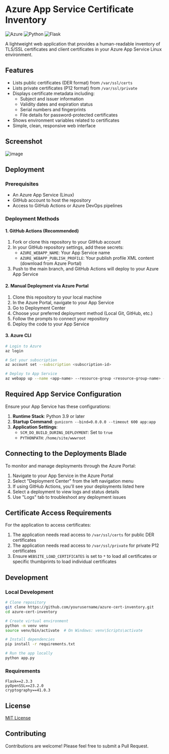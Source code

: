 # Azure App Service Certificate Inventory

![Azure](https://img.shields.io/badge/azure-%230072C6.svg?style=for-the-badge&logo=microsoftazure&logoColor=white)
![Python](https://img.shields.io/badge/python-3670A0?style=for-the-badge&logo=python&logoColor=ffdd54)
![Flask](https://img.shields.io/badge/flask-%23000.svg?style=for-the-badge&logo=flask&logoColor=white)

A lightweight web application that provides a human-readable inventory of TLS/SSL certificates and client certificates in your Azure App Service Linux environment.

## Features

- Lists public certificates (DER format) from `/var/ssl/certs`
- Lists private certificates (P12 format) from `/var/ssl/private`
- Displays certificate metadata including:
  - Subject and issuer information
  - Validity dates and expiration status
  - Serial numbers and fingerprints
  - File details for password-protected certificates
- Shows environment variables related to certificates
- Simple, clean, responsive web interface

## Screenshot

![image](https://github.com/user-attachments/assets/dfa6d08a-a57c-4b31-ba96-a5b95b7fdc64)

## Deployment

### Prerequisites

- An Azure App Service (Linux)
- GitHub account to host the repository
- Access to GitHub Actions or Azure DevOps pipelines

### Deployment Methods

#### 1. GitHub Actions (Recommended)

1. Fork or clone this repository to your GitHub account
2. In your GitHub repository settings, add these secrets:
   - `AZURE_WEBAPP_NAME`: Your App Service name
   - `AZURE_WEBAPP_PUBLISH_PROFILE`: Your publish profile XML content (download from Azure Portal)
3. Push to the main branch, and GitHub Actions will deploy to your Azure App Service

#### 2. Manual Deployment via Azure Portal

1. Clone this repository to your local machine
2. In the Azure Portal, navigate to your App Service
3. Go to Deployment Center
4. Choose your preferred deployment method (Local Git, GitHub, etc.)
5. Follow the prompts to connect your repository
6. Deploy the code to your App Service

#### 3. Azure CLI

```bash
# Login to Azure
az login

# Set your subscription
az account set --subscription <subscription-id>

# Deploy to App Service
az webapp up --name <app-name> --resource-group <resource-group-name> --runtime "PYTHON:3.9"
```

## Required App Service Configuration

Ensure your App Service has these configurations:

1. **Runtime Stack**: Python 3.9 or later
2. **Startup Command**: `gunicorn --bind=0.0.0.0 --timeout 600 app:app`
3. **Application Settings**:
   - `SCM_DO_BUILD_DURING_DEPLOYMENT`: Set to `true`
   - `PYTHONPATH`: `/home/site/wwwroot`

## Connecting to the Deployments Blade

To monitor and manage deployments through the Azure Portal:

1. Navigate to your App Service in the Azure Portal
2. Select "Deployment Center" from the left navigation menu
3. If using GitHub Actions, you'll see your deployments listed here
4. Select a deployment to view logs and status details
5. Use "Logs" tab to troubleshoot any deployment issues

## Certificate Access Requirements

For the application to access certificates:

1. The application needs read access to `/var/ssl/certs` for public DER certificates
2. The application needs read access to `/var/ssl/private` for private P12 certificates
3. Ensure `WEBSITE_LOAD_CERTIFICATES` is set to `*` to load all certificates or specific thumbprints to load individual certificates

## Development

### Local Development

```bash
# Clone repository
git clone https://github.com/yourusername/azure-cert-inventory.git
cd azure-cert-inventory

# Create virtual environment
python -m venv venv
source venv/bin/activate  # On Windows: venv\Scripts\activate

# Install dependencies
pip install -r requirements.txt

# Run the app locally
python app.py
```

### Requirements

```
Flask==2.3.3
pyOpenSSL==23.2.0
cryptography==41.0.3
```

## License

[MIT License](LICENSE)

## Contributing

Contributions are welcome! Please feel free to submit a Pull Request.
